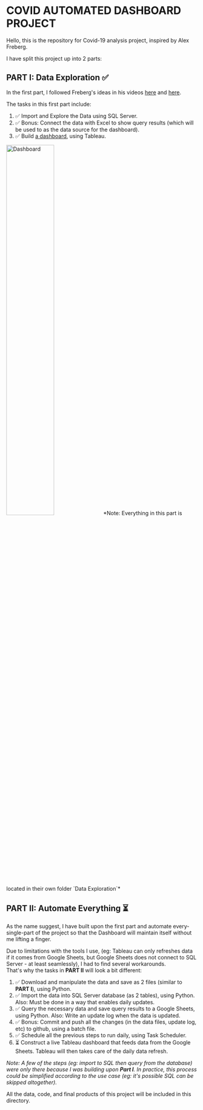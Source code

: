# COVID AUTOMATED DASHBOARD PROJECT
Hello, this is the repository for Covid-19 analysis project, inspired by Alex Freberg.

I have split this project up into 2 parts:

## PART I: Data Exploration ✅
In the first part, I followed Freberg's ideas in his videos [here](https://youtu.be/qfyynHBFOsM) and [here](https://youtu.be/QILNlRvJlfQ).

The tasks in this first part include:
1. ✅ Import and Explore the Data using SQL Server. 
2. ✅ Bonus: Connect the data with Excel to show query results (which will be used to as the data source for the dashboard).
3. ✅ Build [a dashboard](https://public.tableau.com/views/CovidAnalysisProject/Dashboard1?:language=en-US&:display_count=n&:origin=viz_share_link), using Tableau.<br>
<img src="https://user-images.githubusercontent.com/69233484/120920799-da2d9780-c6ea-11eb-89b5-adae8679e59f.png" alt="Dashboard" width="50%"/>
*Note: Everything in this part is located in their own folder `Data Exploration`*

## PART II: Automate Everything ⏳
As the name suggest, I have built upon the first part and automate every-single-part of the project so that the Dashboard will maintain itself without me lifting a finger.

Due to limitations with the tools I use, (eg: Tableau can only refreshes data if it comes from Google Sheets, but Google Sheets does not connect to SQL Server - at least seamlessly), I had to find several workarounds. <br>
That's why the tasks in **PART II** will look a bit different: 
1. ✅ Download and manipulate the data and save as 2 files (similar to **PART I**), using Python.
2. ✅ Import the data into SQL Server database (as 2 tables), using Python. Also: Must be done in a way that enables daily updates.
3. ✅ Query the necessary data and save query results to a Google Sheets, using Python. Also: Write an update log when the data is updated.
4. ✅ Bonus: Commit and push all the changes (in the data files, update log, etc) to github, using a batch file.
5. ✅ Schedule all the previous steps to run daily, using Task Scheduler.
6. ⏳ Construct a live Tableau dashboard that feeds data from the Google Sheets. Tableau will then takes care of the daily data refresh. 

*Note: A few of the steps (eg: import to SQL then query from the database) were only there because I was building upon ***Part I***. In practice, this process could be simplified according to the use case (eg: it's possible SQL can be skipped altogether).*


All the data, code, and final products of this project will be included in this directory.
